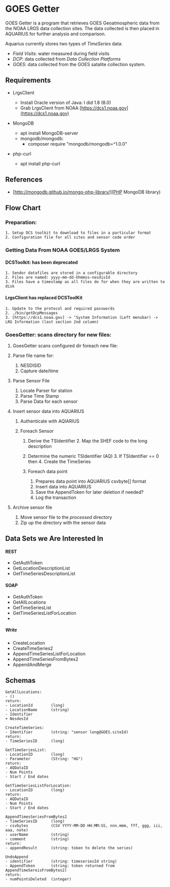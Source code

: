 GOES Getter
==============

GOES Getter is a program that retrieves GOES Geoatmospheric data from the NOAA LRGS data collection sites.  The data collected is then placed in AQUARIUS for further analysis and comparison.

Aquarius currently stores two types of _TimeSeries_ data:

* _Field Visits_: water measured during field visits
* _DCP_: data collected from _Data Collection Platforms_
* _GOES_: data collected from the GOES satalite collection system.


Requirements
--------------

- LrgsClient
  - Install Oracle version of Java: I did 1.8 (8.0)
  - Grab LrgsClient from NOAA [https://dcs1.noaa.gov](https://dcs1.noaa.gov)

- MongoDB
  - apt install MongoDB-server
  - mongodb/mongodb:
    - composer require "mongodb/mongodb=^1.0.0"

- php-curl
  - apt install php-curl

References
------------

- [http://mongodb.github.io/mongo-php-library/](PHP MongoDB library)


Flow Chart
----------

### __Preparation:__

	1. Setup DCS toolkit to download to files in a particular format
	2. Configuration file for all sites and sensor code order

### Getting Data From NOAA GOES/LRGS System

#### __DCSToolkit:__ has been deprecated

	1. Sendor datafiles are stored in a configurable directory
	2. Files are named: yyyy-mm-dd-hhmmss-nesdisId
	3. Files have a timestamp as all files do for when they are written to disk

#### __LrgsClient__ has replaced __DCSToolKit__

    1. Update to the protocol and required passwords
    2. ./bin/getDcpMessages
    3. [https://dcs1.noaa.gov] -> ‘System Information (Left menubar) -> LRG Information (last section 2nd column)

### __GoesGetter:__ scans directory for new files:

1. GoesGetter scans configured dir foreach new file:

2. Parse file name for:
	1. NESDISID
	2. Capture date/time

3. Parse Sensor File
	1. Locate Parser for station
	2. Parse Time Stamp
	3. Parse Data for each sensor

4. Insert sensor data into AQUARIUS
	1. Authenticate with AQIARIUS
	2. Foreach Sensor

		1. Derive the TSIdentifier
			2. Map the SHEF code to the long description

		2. Determine the numeric TSIdentifier (AQ)
			3. If TSIdentifier == 0 then
				4. Create the TimeSeries

		1. Foreach data point
			1. Prepares data point into AQUARIUS csvbyte[] format
			2. Insert data into AQUARIUS
			3. Save the AppendToken for later deletion if needed?
			4. Log the transaction

5. Archive sensor file
	1. Move sensor file to the _processed_ directory
	2. Zip up the directory with the sensor data


Data Sets we Are Interested In
------------------------------

#### REST

* GetAuthToken
* GetLocationDescriptionList
* GetTimeSeriesDescriptionList

#### SOAP

* GetAuthToken
* GetAllLocations
* GetTimeSeriesList
* GetTimeSeriesListForLocation
*

##### Write

* CreateLocation
* CreateTimeSeries2
* AppendTimeSeriesListForLocation
* AppendTimeSeriesFromBytes2
* AppendAndMerge

Schemas
-------

~~~
GetAllLocations:
- ()
return:
- LocationId 		(long)
- LocationName 		(string)
- Identifier
+ NesdesId
~~~

~~~
CreateTimeSeries:
- Identifier		(string: "sensor long@GOES.siteId)
return:
- TimeSeriesID		(long)
~~~

~~~
GetTimeSeriesList:
- LocationID		(long)
- Parameter			(String: "HG")
return:
- AQDataID
- Num Points
- Start / End dates
~~~

~~~
GetTimeSeriesListForLocation:
- LocationID		(long)
return:
- AQDataID
- Num Points
- Start / End dates
~~~

~~~
AppendTimesSeriesFromBytes2
- TimeSeriesID		(long)
- csvbytes			(CSV YYYY-MM-DD HH:MM:SS, nnn.mmm, fff, ggg, iii, aaa, note)
- userName			(string)
- comment			(string)
return:
- appendResult		(string: token to delete the series)
~~~

~~~
UndoAppend
- identifier		(string: timeseriesId string)
- AppendToken		(string: token returned from AppendTimeSereisFromBytes2)
return:
- numPointsDeleted	(integer)
~~~
